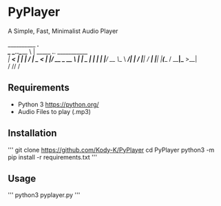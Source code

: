 # PyPlayer
A Simple, Fast, Minimalist Audio Player

__________        __________.__                              
\______   \___.__.\______   \  | _____  ___.__. ___________  
 |     ___<   |  | |     ___/  | \__  \<   |  |/ __ \_  __ \ 
 |    |    \___  | |    |   |  |__/ __ \\___  \  ___/|  | \/ 
 |____|    / ____| |____|   |____(____  / ____|\___  >__|    
           \/                         \/\/         \/      

## Requirements
* Python 3 https://python.org/
* Audio Files to play (.mp3)
## Installation

'''
git clone https://github.com/Kody-K/PyPlayer
cd PyPlayer
python3 -m pip install -r requirements.txt
'''

## Usage

'''
python3 pyplayer.py
'''
